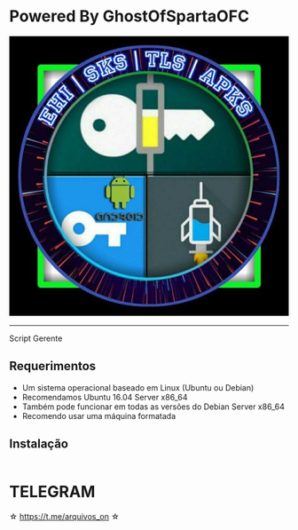 ﻿# Powered By GhostOfSpartaOFC


![logo](https://github.com/GhostOfSpartaOFC/SCRIPTPAGOFREKK/blob/master/IMG.jpg)




-------------------------------------------------------------------------------

Script Gerente

## Requerimentos

* Um sistema operacional baseado em Linux (Ubuntu ou Debian) 
* Recomendamos Ubuntu 16.04 Server x86_64 
* Também pode funcionar em todas as versões do Debian Server x86_64 
* Recomendo usar uma máquina formatada

## Instalação


``` apt-get update -y; apt-get upgrade -y; wget https://raw.githubusercontent.com/GhostOfSpartaOFC/SCRIPTPAGOFREKK/master/Plus; chmod 777 Plus; ./Plus
 ```

# TELEGRAM
☆ https://t.me/arquivos_on ☆
